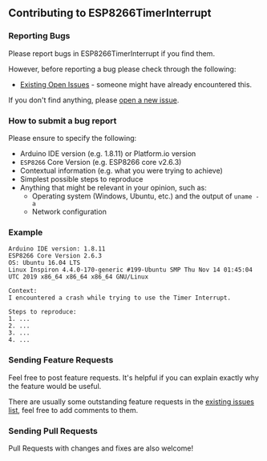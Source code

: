 ## Contributing to ESP8266TimerInterrupt

### Reporting Bugs

Please report bugs in ESP8266TimerInterrupt if you find them.

However, before reporting a bug please check through the following:

* [Existing Open Issues](https://github.com/khoih-prog/ESP8266TimerInterrupt/issues) - someone might have already encountered this.

If you don't find anything, please [open a new issue](https://github.com/khoih-prog/ESP8266TimerInterrupt/issues/new).

### How to submit a bug report

Please ensure to specify the following:

* Arduino IDE version (e.g. 1.8.11) or Platform.io version
* `ESP8266` Core Version (e.g. ESP8266 core v2.6.3)
* Contextual information (e.g. what you were trying to achieve)
* Simplest possible steps to reproduce
* Anything that might be relevant in your opinion, such as:
  * Operating system (Windows, Ubuntu, etc.) and the output of `uname -a`
  * Network configuration


### Example

```
Arduino IDE version: 1.8.11
ESP8266 Core Version 2.6.3
OS: Ubuntu 16.04 LTS
Linux Inspiron 4.4.0-170-generic #199-Ubuntu SMP Thu Nov 14 01:45:04 UTC 2019 x86_64 x86_64 x86_64 GNU/Linux

Context:
I encountered a crash while trying to use the Timer Interrupt.

Steps to reproduce:
1. ...
2. ...
3. ...
4. ...
```
### Sending Feature Requests

Feel free to post feature requests. It's helpful if you can explain exactly why the feature would be useful.

There are usually some outstanding feature requests in the [existing issues list](https://github.com/khoih-prog/ESP8266TimerInterrupt/issues?q=is%3Aopen+is%3Aissue+label%3Aenhancement), feel free to add comments to them.

### Sending Pull Requests

Pull Requests with changes and fixes are also welcome!

